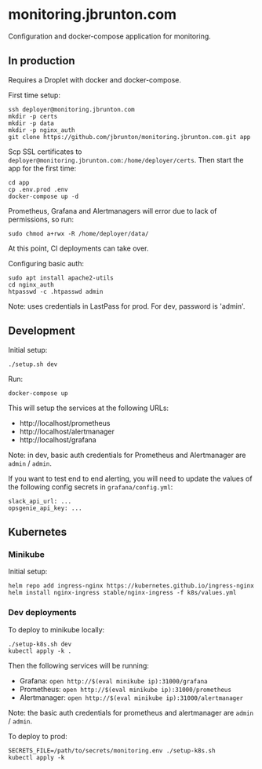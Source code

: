 # monitoring.jbrunton.com

Configuration and docker-compose application for monitoring.

## In production

Requires a Droplet with docker and docker-compose.

First time setup:

    ssh deployer@monitoring.jbrunton.com
    mkdir -p certs
    mkdir -p data
    mkdir -p nginx_auth
    git clone https://github.com/jbrunton/monitoring.jbrunton.com.git app
    
Scp SSL certificates to `deployer@monitoring.jbrunton.com:/home/deployer/certs`. Then start the app for the first time:

    cd app
    cp .env.prod .env
    docker-compose up -d

Prometheus, Grafana and Alertmanagers will error due to lack of permissions, so run:

    sudo chmod a+rwx -R /home/deployer/data/

At this point, CI deployments can take over.

Configuring basic auth:

    sudo apt install apache2-utils
    cd nginx_auth
    htpasswd -c .htpasswd admin

Note: uses credentials in LastPass for prod. For dev, password is 'admin'.

## Development

Initial setup:

    ./setup.sh dev

Run:

    docker-compose up

This will setup the services at the following URLs:

* http://localhost/prometheus
* http://localhost/alertmanager
* http://localhost/grafana

Note: in dev, basic auth credentials for Prometheus and Alertmanager are `admin` / `admin`.

If you want to test end to end alerting, you will need to update the values of the following config secrets in `grafana/config.yml`:

    slack_api_url: ...
    opsgenie_api_key: ...

## Kubernetes

### Minikube

Initial setup:

    helm repo add ingress-nginx https://kubernetes.github.io/ingress-nginx
    helm install nginx-ingress stable/nginx-ingress -f k8s/values.yml

### Dev deployments

To deploy to minikube locally:

    ./setup-k8s.sh dev
    kubectl apply -k .

Then the following services will be running:

* Grafana: `open http://$(eval minikube ip):31000/grafana`
* Prometheus: `open http://$(eval minikube ip):31000/prometheus`
* Alertmanager: `open http://$(eval minikube ip):31000/alertmanager`

Note: the basic auth credentials for prometheus and alertmanager are `admin` / `admin`.

To deploy to prod:

    SECRETS_FILE=/path/to/secrets/monitoring.env ./setup-k8s.sh
    kubectl apply -k
